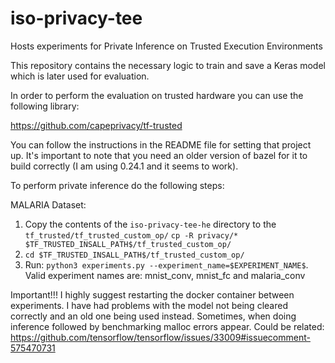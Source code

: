 # iso-privacy-tee
Hosts experiments for Private Inference on Trusted Execution Environments

This repository contains the necessary logic to train and save a Keras model which is later used for evaluation.

In order to perform the evaluation on trusted hardware you can use the following library: 

https://github.com/capeprivacy/tf-trusted

You can follow the instructions in the README file for setting that project up. It's important to note that you need an older version of bazel for
it to build correctly  (I am using 0.24.1 and it seems to work).

To perform private inference do the following steps:

MALARIA Dataset:
1. Copy the contents of the ```iso-privacy-tee-he``` directory to the 
```tf_trusted/tf_trusted_custom_op/```
```cp -R privacy/* $TF_TRUSTED_INSALL_PATH$/tf_trusted_custom_op/```
2. ```cd $TF_TRUSTED_INSALL_PATH$/tf_trusted_custom_op/```
3. Run: ```python3 experiments.py --experiment_name=$EXPERIMENT_NAME$```. Valid experiment names are: 
mnist_conv, mnist_fc and malaria_conv

Important!!! I highly suggest restarting the docker container between experiments. I have had problems with 
the model not being cleared correctly and an old one being used instead. Sometimes, when doing inference followed by
benchmarking malloc errors appear. 
Could be related: https://github.com/tensorflow/tensorflow/issues/33009#issuecomment-575470731